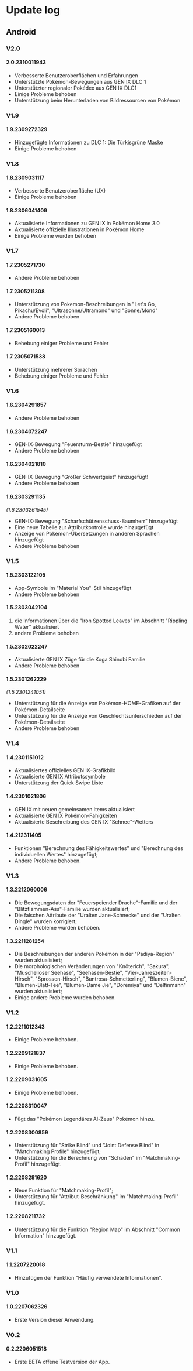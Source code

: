 # Update log
## Android
### V2.0
#### 2.0.2310011943
- Verbesserte Benutzeroberflächen und Erfahrungen
- Unterstützte Pokémon-Bewegungen aus GEN IX DLC 1
- Unterstützter regionaler Pokédex aus GEN IX DLC1
- Einige Probleme behoben
- Unterstützung beim Herunterladen von Bildressourcen von Pokémon


### V1.9
#### 1.9.2309272329
  - Hinzugefügte Informationen zu DLC 1: Die Türkisgrüne Maske
- Einige Probleme behoben

### V1.8
#### 1.8.2309031117
- Verbesserte Benutzeroberfläche (UX)
- Einige Probleme behoben

#### 1.8.2306041409
- Aktualisierte Informationen zu GEN IX in Pokémon Home 3.0
- Aktualisierte offizielle Illustrationen in Pokémon Home
- Einige Probleme wurden behoben
### V1.7
#### 1.7.2305271730
- Andere Probleme behoben
#### 1.7.2305211308
- Unterstützung von Pokemon-Beschreibungen in "Let's Go, Pikachu/Evoli", "Ultrasonne/Ultramond" und "Sonne/Mond"
- Andere Probleme behoben
#### 1.7.2305160013
- Behebung einiger Probleme und Fehler
#### 1.7.2305071538
- Unterstützung mehrerer Sprachen
- Behebung einiger Probleme und Fehler
### V1.6
#### 1.6.2304291857
- Andere Probleme behoben
#### 1.6.2304072247
- GEN-IX-Bewegung "Feuersturm-Bestie" hinzugefügt
- Andere Probleme behoben
#### 1.6.2304021810
- GEN-IX-Bewegung "Großer Schwertgeist" hinzugefügt!
- Andere Probleme behoben
#### 1.6.2303291135
_(1.6.2303261545)_
- GEN-IX-Bewegung "Scharfschützenschuss-Baumherr" hinzugefügt
- Eine neue Tabelle zur Attributkontrolle wurde hinzugefügt
- Anzeige von Pokémon-Übersetzungen in anderen Sprachen hinzugefügt
- Andere Probleme behoben

### V1.5

#### 1.5.2303122105
- App-Symbole im "Material You"-Stil hinzugefügt
- Andere Probleme behoben

#### 1.5.2303042104
1. die Informationen über die "Iron Spotted Leaves" im Abschnitt "Rippling Water" aktualisiert
2. andere Probleme behoben
#### 1.5.2302022247
- Aktualisierte GEN IX Züge für die Koga Shinobi Familie
- Andere Probleme behoben
#### 1.5.2301262229
_(1.5.2301241051)_
- Unterstützung für die Anzeige von Pokémon-HOME-Grafiken auf der Pokémon-Detailseite
- Unterstützung für die Anzeige von Geschlechtsunterschieden auf der Pokémon-Detailseite
- Andere Probleme behoben
### V1.4
#### 1.4.2301151012
- Aktualisiertes offizielles GEN IX-Grafikbild
- Aktualisierte GEN IX Attributssymbole
- Unterstützung der Quick Swipe Liste
#### 1.4.2301021806
- GEN IX mit neuen gemeinsamen Items aktualisiert
- Aktualisierte GEN IX Pokémon-Fähigkeiten
- Aktualisierte Beschreibung des GEN IX "Schnee"-Wetters
#### 1.4.212311405
- Funktionen "Berechnung des Fähigkeitswertes" und "Berechnung des individuellen Wertes" hinzugefügt;
- Andere Probleme behoben.
### V1.3
#### 1.3.2212060006
- Die Bewegungsdaten der "Feuerspeiender Drache"-Familie und der "Blitzflammen-Ass"-Familie wurden aktualisiert;
- Die falschen Attribute der "Uralten Jane-Schnecke" und der "Uralten Dingle" wurden korrigiert;
- Andere Probleme wurden behoben.
#### 1.3.2211281254
- Die Beschreibungen der anderen Pokémon in der "Padiya-Region" wurden aktualisiert;
- Die morphologischen Veränderungen von "Knöterich", "Sakura", "Muschelloser Seehase", "Seehasen-Bestie", "Vier-Jahreszeiten-Hirsch", "Sprossen-Hirsch", "Buntrosa-Schmetterling", "Blumen-Biene", "Blumen-Blatt-Tee", "Blumen-Dame Jie", "Doremiya" und "Delfinmann" wurden aktualisiert;
- Einige andere Probleme wurden behoben.
### V1.2
#### 1.2.2211012343
- Einige Probleme behoben.
#### 1.2.2209121837
- Einige Probleme behoben.
#### 1.2.2209031605
- Einige Probleme behoben.
#### 1.2.2208310047
- Fügt das "Pokémon Legendäres Al-Zeus" Pokémon hinzu.
#### 1.2.2208300859
- Unterstützung für "Strike Blind" und "Joint Defense Blind" in "Matchmaking Profile" hinzugefügt;
- Unterstützung für die Berechnung von "Schaden" im "Matchmaking-Profil" hinzugefügt.
#### 1.2.2208281620 
- Neue Funktion für "Matchmaking-Profil";
- Unterstützung für "Attribut-Beschränkung" im "Matchmaking-Profil" hinzugefügt.
#### 1.2.2208211732
- Unterstützung für die Funktion "Region Map" im Abschnitt "Common Information" hinzugefügt.
### V1.1
#### 1.1.2207220018
- Hinzufügen der Funktion "Häufig verwendete Informationen".
### V1.0
#### 1.0.2207062326
- Erste Version dieser Anwendung.
### V0.2
#### 0.2.2206051518
- Erste BETA offene Testversion der App.
